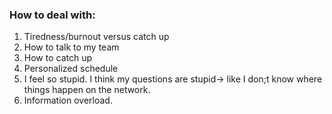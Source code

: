 ### How to deal with:

1. Tiredness/burnout versus catch up
2. How to talk to my team
3. How to catch up
4. Personalized  schedule
5. I feel so stupid. I think my questions are stupid-> like I don;t know where things happen on the network.
6. Information overload.
